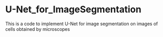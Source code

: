 # U-Net_for_ImageSegmentation
This is a code to implement U-Net for image segmentation on images of cells obtained by microscopes
